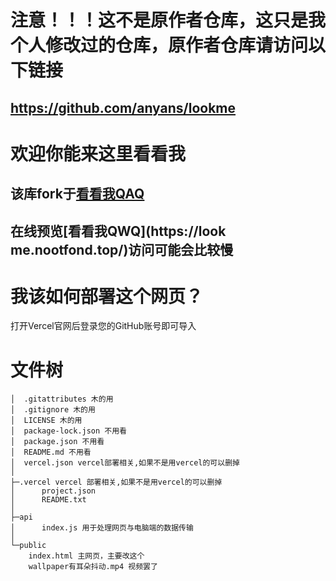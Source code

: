 # 注意！！！这不是原作者仓库，这只是我个人修改过的仓库，原作者仓库请访问以下链接
## https://github.com/anyans/lookme

# 欢迎你能来这里看看我
## 该库fork于[看看我QAQ](https://github.com/anyans/lookme)
## 在线预览[看看我QWQ](https://look me.nootfond.top/)访问可能会比较慢
# 我该如何部署这个网页？
打开Vercel官网后登录您的GitHub账号即可导入
# 文件树
	│  .gitattributes 木的用
	│  .gitignore 木的用
	│  LICENSE 木的用
	│  package-lock.json 不用看
	│  package.json 不用看
	│  README.md 不用看
	│  vercel.json vercel部署相关,如果不是用vercel的可以删掉
	│  
	├─.vercel vercel 部署相关,如果不是用vercel的可以删掉
	│      project.json 
	│      README.txt
	│      
	├─api 
	│      index.js 用于处理网页与电脑端的数据传输
	│      
	└─public
	    index.html 主网页，主要改这个
	    wallpaper有耳朵抖动.mp4 视频罢了


